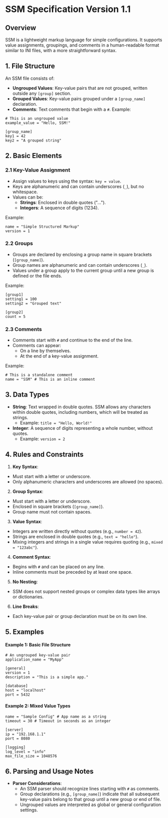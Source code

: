 # SSM Specification Version 1.1
## Overview
SSM is a lightweight markup language for simple configurations. It supports value assignments, groupings, and comments in a human-readable format similar to INI files, with a more straightforward syntax.
## 1. File Structure
An SSM file consists of:
- **Ungrouped Values**: Key-value pairs that are not grouped, written outside any `[group]` section.
- **Grouped Values**: Key-value pairs grouped under a `[group_name]` declaration.
- **Comments**: Text comments that begin with a `#`.
Example:

```ssm
# This is an ungrouped value
example_value = "Hello, SSM!"

[group_name]
key1 = 42
key2 = "A grouped string"
```
## 2. Basic Elements
### 2.1 Key-Value Assignment
- Assign values to keys using the syntax: `key = value`.  
- Keys are alphanumeric and can contain underscores (`_`), but no whitespace.  
- Values can be:
  - **Strings**: Enclosed in double quotes ("...").
  - **Integers**: A sequence of digits (1234).

Example:
```ssm
name = "Simple Structured Markup"
version = 1
```
### 2.2 Groups
- Groups are declared by enclosing a group name in square brackets (`[group_name]`).
- Group names are alphanumeric and can contain underscores (`_`).
- Values under a group apply to the current group until a new group is defined or the file ends.

Example:
```ssm
[group1]
setting1 = 100
setting2 = "Grouped text"

[group2]
count = 5
```
### 2.3 Comments
- Comments start with `#` and continue to the end of the line.
- Comments can appear:
  - On a line by themselves.
  - At the end of a key-value assignment.

Example:
```ssm
# This is a standalone comment
name = "SSM" # This is an inline comment
```

## 3. Data Types
- **String**: Text wrapped in double quotes. SSM allows any characters within double quotes, including numbers, which will be treated as strings.
  - Example: `title = "Hello, World!"`
- **Integer**: A sequence of digits representing a whole number, without quotes.
  - Example: `version = 2`
        
## 4. Rules and Constraints
1. **Key Syntax**:
  - Must start with a letter or underscore.
  - Only alphanumeric characters and underscores are allowed (no spaces).

2. **Group Syntax**:
  - Must start with a letter or underscore.
  - Enclosed in square brackets (`[group_name]`).
  - Group name must not contain spaces.

3. **Value Syntax**:
  - Integers are written directly without quotes (e.g., `number = 42`).
  - Strings are enclosed in double quotes (e.g., `text = "hello"`).
  - Mixing integers and strings in a single value requires quoting (e.g., `mixed = "123abc"`).

4. **Comment Syntax**:
  - Begins with `#` and can be placed on any line.
  - Inline comments must be preceded by at least one space.

5. **No Nesting**:
  - SSM does not support nested groups or complex data types like arrays or dictionaries.

6. **Line Breaks**:
  - Each key-value pair or group declaration must be on its own line.

## 5. Examples
#### Example 1: Basic File Structure
```ssm
# An ungrouped key-value pair
application_name = "MyApp"

[general]
version = 1
description = "This is a simple app."

[database]
host = "localhost"
port = 5432
```
#### Example 2: Mixed Value Types
```ssm
name = "Sample Config" # App name as a string
timeout = 30 # Timeout in seconds as an integer

[server]
ip = "192.168.1.1"
port = 8080

[logging]
log_level = "info"
max_file_size = 1048576
```
## 6. Parsing and Usage Notes
- **Parser Considerations**:
  - An SSM parser should recognize lines starting with `#` as comments.
  - Group declarations (e.g., `[group_name]`) indicate that all subsequent key-value pairs belong to that group until a new group or end of file.
  - Ungrouped values are interpreted as global or general configuration settings.
